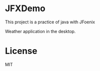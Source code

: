 # JFXDemo

This project is a practice of java with JFoenix

Weather application in the desktop.

# License

MIT